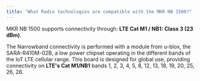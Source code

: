 ```yaml
---
title: "What Radio technologies are compatible with the MKR NB 1500?"
---
```


MKR NB 1500 supports connectivity through: **LTE Cat M1 / NB1: Class 3 (23 dBm)**.

The Narrowband connectivity is performed with a module from u-blox, the SARA-R410M-02B, a low power chipset operating in the different bands of the IoT LTE cellular range. This board is designed for global use, providing connectivity on **LTE's Cat M1/NB1** bands 1, 2, 3, 4, 5, 8, 12, 13, 18, 19, 20, 25, 26, 28.
